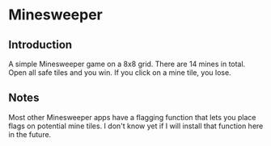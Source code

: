 # Minesweeper

## Introduction
A simple Minesweeper game on a 8x8 grid. There are 14 mines in total.
Open all safe tiles and you win. If you click on a mine tile, you lose.

## Notes
Most other Minesweeper apps have a flagging function that lets you place flags on potential mine tiles. I don't know yet if I will install that function here in the future.
